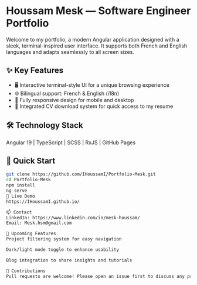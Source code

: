 # Houssam Mesk — Software Engineer Portfolio

Welcome to my portfolio, a modern Angular application designed with a sleek, terminal-inspired user interface. It supports both French and English languages and adapts seamlessly to all screen sizes.

## ✨ Key Features
- 🖥️ Interactive terminal-style UI for a unique browsing experience  
- 🌐 Bilingual support: French & English (i18n)  
- 📱 Fully responsive design for mobile and desktop  
- 💾 Integrated CV download system for quick access to my resume  

## 🛠 Technology Stack
Angular 19 | TypeScript | SCSS | RxJS | GitHub Pages

## 🚀 Quick Start
```bash
git clone https://github.com/IHoussamI/Portfolio-Mesk.git
cd Portfolio-Mesk
npm install
ng serve
📌 Live Demo
https://IHoussamI.github.io/

📫 Contact
LinkedIn: https://www.linkedin.com/in/mesk-houssam/
Email: Mesk.hsm@gmail.com

🔮 Upcoming Features
Project filtering system for easy navigation

Dark/light mode toggle to enhance usability

Blog integration to share insights and tutorials

🤝 Contributions
Pull requests are welcome! Please open an issue first to discuss any proposed changes
